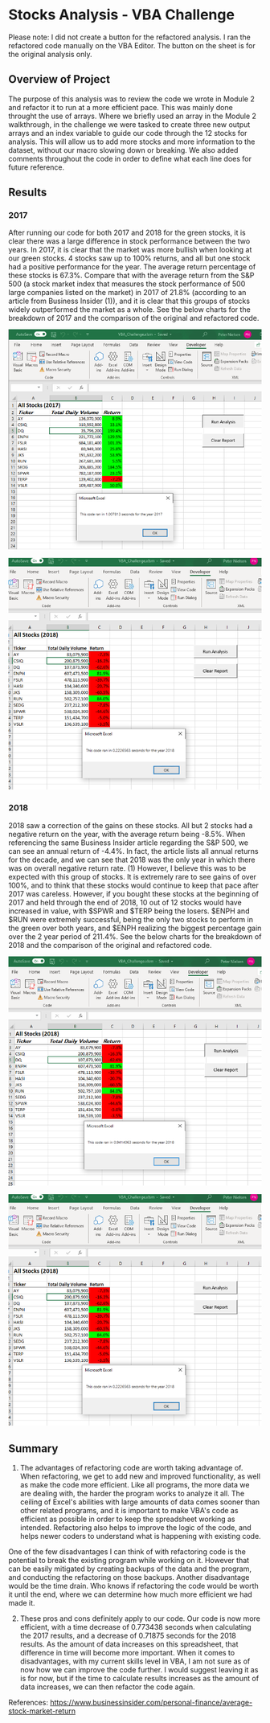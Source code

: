 # Stocks Analysis - VBA Challenge
Please note: I did not create a button for the refactored analysis. I ran the refactored code manually on the VBA Editor. The button on the sheet is for the original analysis only. 

## Overview of Project
The purpose of this analysis was to review the code we wrote in Module 2 and refactor it to run at a more efficient pace. This was mainly done throught the use of arrays. Where we briefly used an array in the Module 2 walkthrough, in the challenge we were tasked to create three new output arrays and an index variable to guide our code through the 12 stocks for analysis. This will allow us to add more stocks and more information to the dataset, without our macro slowing down or breaking. We also added comments throughout the code in order to define what each line does for future reference. 
  


 ## Results   

### 2017 
    
After running our code for both 2017 and 2018 for the green stocks, it is clear there was a large difference in stock performance between the two years. In 2017, it is clear that the market was more bullish when looking at our green stocks. 4 stocks saw up to 100% returns, and all but one stock had a positive performance for the year. The average return percentage of these stocks is 67.3%. Compare that with the average return from the S&P 500 (a stock market index that measures the stock performance of 500 large companies listed on the market) in 2017 of 21.8% (according to an article from Business Insider (1)), and it is clear that this groups of stocks widely outperformed the market as a whole. See the below charts for the breakdown of 2017 and the comparison of the original and refactored code. 

![](Resources/2017moduleresults.PNG)

![](Resources/2018refactoredresults.PNG)


### 2018 
2018 saw a correction of the gains on these stocks. All but 2 stocks had a negative return on the year, with the average return being -8.5%. When referencing the same Business Insider article regarding the S&P 500, we can see an annual return of -4.4%. In fact, the article lists all annual returns for the decade, and we can see that 2018 was the only year in which there was on overall negative return rate. (1) However, I believe this was to be expected with this group of stocks. It is extremely rare to see gains of over 100%, and to think that these stocks would continue to keep that pace after 2017 was careless. However, if you bought these stocks at the beginning of 2017 and held through the end of 2018, 10 out of 12 stocks would have increased in value, with $SPWR and $TERP being the losers. $ENPH and $RUN were extremely successful, being the only two stocks to perform in the green over both years, and $ENPH realizing the biggest percentage gain over the 2 year period of 211.4%. See the below charts for the breakdown of 2018 and the comparison of the original and refactored code. 

![](Resources/2018moduleresults.PNG)

![](Resources/2018refactoredresults.PNG)


   
## Summary

1.  The advantages of refactoring code are worth taking advantage of. When refactoring, we get to add new and improved functionality, as well as make the code more efficient. Like all programs, the more data we are dealing with, the harder the program works to analyze it all. The ceiling of Excel's abilities with large amounts of data comes sooner than other related programs, and it is important to make VBA's code as efficient as possible in order to keep the spreadsheet working as intended. Refactoring also helps to improve the logic of the code, and helps newer coders to understand what is happening with existing code. 
    
One of the few disadvantages I can think of with refactoring code is the potential to break the existing program while working on it. However that can be easily mitigated by creating backups of the data and the program, and conducting the refactoring on those backups. Another disadvantage would be the time drain. Who knows if refactoring the code would be worth it until the end, where we can determine how much more efficient we had made it. 


2. These pros and cons definitely apply to our code. Our code is now more efficient, with a time decrease of 0.773438 seconds when calculating the 2017 results, and a decrease of 0.71875 seconds for the 2018 results. As the amount of data increases on this spreadsheet, that difference in time will become more important. When it comes to disadvantages, with my current skills level in VBA, I am not sure as of now how we can improve the code further. I would suggest leaving it as is for now, but if the time to calculate results increases as the amount of data increases, we can then refactor the code again. 


References: https://www.businessinsider.com/personal-finance/average-stock-market-return
